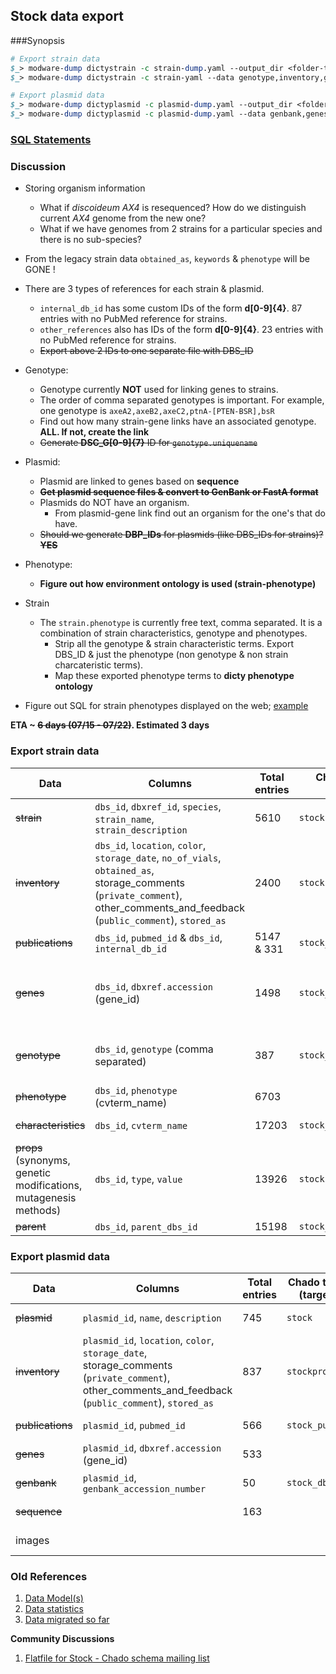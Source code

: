 ## Stock data export

###Synopsis

```perl
# Export strain data
$_> modware-dump dictystrain -c strain-dump.yaml --output_dir <folder-to-export-data> # This will dump all data
$_> modware-dump dictystrain -c strain-yaml --data genotype,inventory,genes,publications,phenotype,props # Specific exports

# Export plasmid data
$_> modware-dump dictyplasmid -c plasmid-dump.yaml --output_dir <folder-to-export-data> --sequence # This will dump all data
$_> modware-dump dictyplasmid -c plasmid-dump.yaml --data genbank,genes # Specific exports
```

### [SQL Statements](https://github.com/dictyBase/Migration-Docs/blob/master/stock-data-migration/export.md)

### Discussion
* Storing organism information
   * What if *discoideum AX4* is resequenced? How do we distinguish current *AX4* genome from the new one?
   * What if we have genomes from 2 strains for a particular species and there is no sub-species?
   
* From the legacy strain data `obtained_as`, `keywords` & `phenotype` will be GONE !
* There are 3 types of references for each strain & plasmid.
   * `internal_db_id` has some custom IDs of the form **d[0-9]{4}**. 87 entries with no PubMed reference for strains.
   * `other_references` also has IDs of the form **d[0-9]{4}**. 23 entries with no PubMed reference for strains. 
   * ~~Export above 2 IDs to one separate file with DBS_ID~~ 
* Genotype:
   * Genotype currently **NOT** used for linking genes to strains.
   * The order of comma separated genotypes is important. For example, one genotype is `axeA2,axeB2,axeC2,ptnA-[PTEN-BSR],bsR`
   * Find out how many strain-gene links have an associated genotype. **ALL. If not, create the link**
   * ~~Generate **DSC_G[0-9]{7}** ID for `genotype.uniquename`~~
* Plasmid:
   * Plasmid are linked to genes based on **sequence**
   * ~~**Get plasmid sequence files & convert to GenBank or FastA format**~~
   * Plasmids do NOT have an organism.
      * From plasmid-gene link find out an organism for the one's that do have.
   * ~~Should we generate **DBP_IDs** for plasmids (like DBS_IDs for strains)? **YES**~~
* Phenotype:
   * **Figure out how environment ontology is used (strain-phenotype)**
* Strain
   * The `strain.phenotype` is currently free text, comma separated. It is a combination of strain characteristics, genotype and phenotypes.
      * Strip all the genotype & strain characteristic terms. Export DBS_ID & just the phenotype (non genotype & non strain charcateristic terms).
      * Map these exported phenotype terms to __dicty phenotype ontology__
* Figure out SQL for strain phenotypes displayed on the web; [example](http://dictybase.org/db/cgi-bin/dictyBase/phenotype/strain_and_phenotype_details.pl?genotype_id=1516)


__ETA ~ ~~6 days (07/15 - 07/22)~~. Estimated 3 days__

### Export strain data 

| Data | Columns | Total entries | Chado table (target) | Status |
| --- | --- | --- | --- | --- |
| ~~strain~~ | `dbs_id`, `dbxref_id`, `species`, `strain_name`, `strain_description` | 5610 |  `stock` | Completed on 07/17 |
| ~~inventory~~ | `dbs_id`, `location`, `color`, `storage_date`, `no_of_vials`, `obtained_as`, storage_comments (`private_comment`), other_comments_and_feedback (`public_comment`), `stored_as` | 2400 | `stockprop` | Completed on 07/17 |
| ~~publications~~ | `dbs_id`, `pubmed_id` & `dbs_id`, `internal_db_id` | 5147 & 331 | `stock_pub` | Completed on 07/19 | 
| ~~genes~~ | `dbs_id`, `dbxref.accession` (gene_id) | 1498 | `stock_genotype` | Completed on 07/17. `stock_genotype -> feature_genotype -> feature`. |
| ~~genotype~~ | `dbs_id`, `genotype` (comma separated) | 387 | `stock_genotype` | [Example][1]. Completed on 07/17. Redo export. |
| ~~phenotype~~ | `dbs_id`, `phenotype` (cvterm_name) | 6703 | | Completed on 07/22. |
| ~~characteristics~~ | `dbs_id`, `cvterm_name` | 17203 | `stock_cvterm` | Completed on 07/17 |
| ~~props~~ (synonyms, genetic modifications, mutagenesis methods) | `dbs_id`, `type`, `value` | 13926 | `stockprop` | Completed |
| ~~parent~~ | `dbs_id`, `parent_dbs_id` | 15198 | `stock_relationship` | Completed |

###  Export plasmid data

| Data | Columns | Total entries | Chado table (target) | Status |
| --- | --- | --- | --- | --- |
| ~~plasmid~~ | `plasmid_id`, `name`, `description` | 745 | `stock` | Completed on 07/17 |
| ~~inventory~~ | `plasmid_id`, `location`, `color`, `storage_date`, storage_comments (`private_comment`), other_comments_and_feedback (`public_comment`), `stored_as` | 837 | `stockprop` | Completed on 07/17 |
| ~~publications~~ | `plasmid_id`, `pubmed_id` | 566 | `stock_pub` | Completed on 07/19 |
| ~~genes~~ | `plasmid_id`, `dbxref.accession` (gene_id) | 533 | | Completed on 07/17 |
| ~~genbank~~ | `plasmid_id`, `genbank_accession_number` | 50 | `stock_dbxref` | Completed on 07/17 |
| ~~sequence~~ | | 163 | | Completed on 08/01 |
| images | | | | Work in progress... |

[1]: http://dictybase.org/db/cgi-bin/dictyBase/phenotype/strain_and_phenotype_details.pl?genotype_id=1516

### Old References

1. [Data Model(s)](https://github.com/dictyBase/Stock-Data-Migration/blob/develop/data/models/stock_inventory.md)
2. [Data statistics](https://github.com/dictyBase/Stock-Data-Migration/blob/develop/data/stats.md)
3. [Data migrated so far](https://github.com/dictyBase/Stock-Data-Migration/issues/3)

__Community Discussions__

1. [Flatfile for Stock - Chado schema mailing list](http://gmod.827538.n3.nabble.com/Flat-file-representation-for-Stock-module-from-Chado-td4030589.html)
